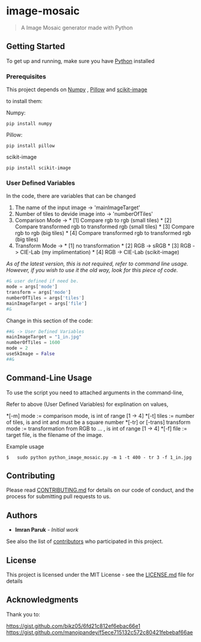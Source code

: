 

# image-mosaic

> A Image Mosaic generator made with Python 

## Getting Started

To get up and running, make sure you have [Python](https://www.python.org/) installed

### Prerequisites

This project depends on [Numpy](www.numpy.org/) , [Pillow](https://pillow.readthedocs.io/en/5.1.x/) and [scikit-image](http://scikit-image.org/docs/dev/install.html)

to install them:

Numpy:
```
pip install numpy
```
Pillow:
```
pip install pillow
```
scikit-image
```
pip install scikit-image
```

### User Defined Variables

In the code, there are variables that can be changed
1. The name of the input image -> 'mainImageTarget'
2. Number of tiles to devide image into -> 'numberOfTiles'
3. Comparison Mode -> * [1] Compare rgb to rgb (small tiles)
					  * [2] Compare transformed rgb to transformed rgb (small tiles)
					  * [3] Compare rgb to rgb (big tiles)
					  * [4] Compare transformed rgb to transformed rgb (big tiles)
4. Transform Mode ->  * [1] no transformation
					  * [2] RGB -> sRGB
					  * [3] RGB -> CIE-Lab (my implimentation) 
					  * [4] RGB -> CIE-Lab (scikit-image)

*As of the latest version, this is not required, refer to command line usage.*
*However, if you wish to use it the old way, look for this piece of code.*

```python
#& user defined if need be. 
mode = args['mode']
transform = args['mode']
numberOfTiles = args['tiles']
mainImageTarget = args['file']
#&
```

Change in this section of the code:
```python
##& -> User Defined Variables
mainImageTarget = "1_in.jpg"
numberOfTiles = 1600
mode = 2    
useSkImage = False
##&
```

## Command-Line Usage

To use the script you need to attached arguments in the command-line,

Refer to above (User Defined Variables) for explination on values, 

*[-m] mode := comparison mode, is int of range [1 -> 4]
*[-t] tiles := number of tiles, is and int and must be a square number
*[-tr] or [-trans] transform mode := transformation from RGB to ... , is int of range [1 -> 4]
*[-f] file := target file, is the filename of the image.

Example usage
```
$	sudo python python_image_mosaic.py -m 1 -t 400 - tr 3 -f 1_in.jpg
```

## Contributing

Please read [CONTRIBUTING.md](https://gist.github.com/PurpleBooth/b24679402957c63ec426) for details on our code of conduct, and the process for submitting pull requests to us.


## Authors

* **Imran Paruk** - *Initial work* 

See also the list of [contributors](https://github.com/your/project/contributors) who participated in this project.

## License

This project is licensed under the MIT License - see the [LICENSE.md](LICENSE.md) file for details

## Acknowledgments

Thank you to:

https://gist.github.com/bikz05/6fd21c812ef6ebac66e1
https://gist.github.com/manojpandey/f5ece715132c572c80421febebaf66ae
